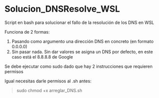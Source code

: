 # Solucion_DNSResolve_WSL
Script en bash para solucionar el fallo de la resolución de los DNS en WSL

Funciona de 2 formas:
  1. Pasando como argumento una dirección DNS en concreto (en formato 0.0.0.0)
  2. Sin pasar nada. Sin dar valores se asigna un DNS por defecto, en este caso está el 8.8.8.8 de Google

Se debe ejecutar como sudo dado que hay 2 instrucciones que requieren permisos

Igual necesitas darle permisos al .sh antes: 
> sudo chmod +x arreglar_DNS.sh
